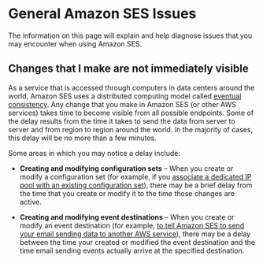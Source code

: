 # General Amazon SES Issues<a name="general-issues"></a>

The information on this page will explain and help diagnose issues that you may encounter when using Amazon SES\.

## Changes that I make are not immediately visible<a name="general-issues-1"></a>

As a service that is accessed through computers in data centers around the world, Amazon SES uses a distributed computing model called [eventual consistency](https://wikipedia.org/wiki/Eventual_consistency)\. Any change that you make in Amazon SES \(or other AWS services\) takes time to become visible from all possible endpoints\. Some of the delay results from the time it takes to send the data from server to server and from region to region around the world\. In the majority of cases, this delay will be no more than a few minutes\.

Some areas in which you may notice a delay include:

+ **Creating and modifying configuration sets** – When you create or modify a configuration set \(for example, if you [associate a dedicated IP pool with an existing configuration set](managing-ip-pools.md)\), there may be a brief delay from the time that you create or modify it to the time those changes are active\.

+ **Creating and modifying event destinations** – When you create or modify an event destination \(for example, [to tell Amazon SES to send your email sending data to another AWS service](monitor-using-event-publishing.md)\), there may be a delay between the time your created or modified the event destination and the time email sending events actually arrive at the specified destination\.